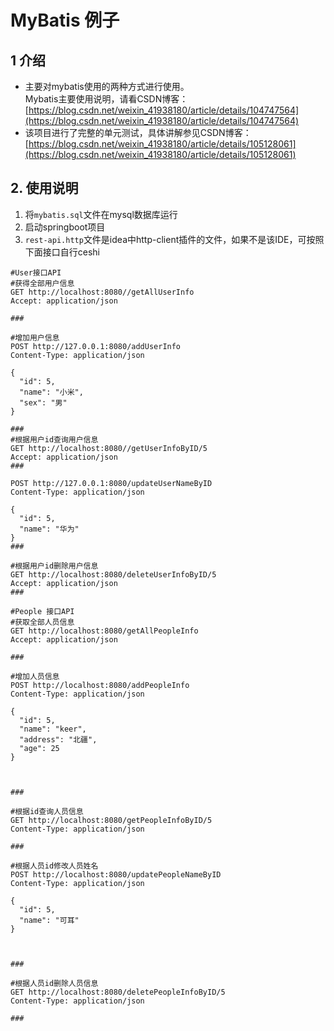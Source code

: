 # MyBatis 例子
## 1 介绍
- 主要对mybatis使用的两种方式进行使用。    
Mybatis主要使用说明，请看CSDN博客：[https://blog.csdn.net/weixin_41938180/article/details/104747564](https://blog.csdn.net/weixin_41938180/article/details/104747564)     
- 该项目进行了完整的单元测试，具体讲解参见CSDN博客：[https://blog.csdn.net/weixin_41938180/article/details/105128061](https://blog.csdn.net/weixin_41938180/article/details/105128061)
## 2. 使用说明
1. 将`mybatis.sql`文件在mysql数据库运行
2. 启动springboot项目
3. `rest-api.http`文件是idea中http-client插件的文件，如果不是该IDE，可按照下面接口自行ceshi
```
#User接口API
#获得全部用户信息
GET http://localhost:8080//getAllUserInfo
Accept: application/json

###

#增加用户信息
POST http://127.0.0.1:8080/addUserInfo
Content-Type: application/json

{
  "id": 5,
  "name": "小米",
  "sex": "男"
}

###
#根据用户id查询用户信息
GET http://localhost:8080//getUserInfoByID/5
Accept: application/json
###

POST http://127.0.0.1:8080/updateUserNameByID
Content-Type: application/json

{
  "id": 5,
  "name": "华为"
}
###

#根据用户id删除用户信息
GET http://localhost:8080/deleteUserInfoByID/5
Accept: application/json
###

#People 接口API
#获取全部人员信息
GET http://localhost:8080/getAllPeopleInfo
Accept: application/json

###

#增加人员信息
POST http://localhost:8080/addPeopleInfo
Content-Type: application/json

{
  "id": 5,
  "name": "keer",
  "address": "北疆",
  "age": 25
}



###

#根据id查询人员信息
GET http://localhost:8080/getPeopleInfoByID/5
Content-Type: application/json

###

#根据人员id修改人员姓名
POST http://localhost:8080/updatePeopleNameByID
Content-Type: application/json

{
  "id": 5,
  "name": "可耳"
}



###

#根据人员id删除人员信息
GET http://localhost:8080/deletePeopleInfoByID/5
Content-Type: application/json

###
```
